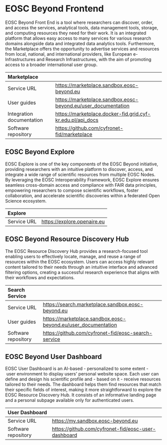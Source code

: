 # EOSC Beyond Frontend

EOSC Beyond Front End is a tool where researchers can discover, order, and access the services, analytical tools, data management tools, storage, and computing resources they need for their work. It is an integrated platform that allows easy access to many services for various research domains alongside data and integrated data analytics tools. Furthermore, the Marketplace offers the opportunity to advertise services and resources from local, national, and international providers, like European e-Infrastructures and Research Infrastructures, with the aim of promoting access to a broader international user group.

| Marketplace               |                                                                 |
| :------------------------ | :-------------------------------------------------------------- |
| Service URL               | <https://marketplace.sandbox.eosc-beyond.eu>                    |
| User guides               | <https://marketplace.sandbox.eosc-beyond.eu/user_documentation> |
| Integration documentation | <https://marketplace.docker-fid.grid.cyf-kr.edu.pl/api_docs>    |
| Software repository       | <https://github.com/cyfronet-fid/marketplace>                   |

## EOSC Beyond Explore

EOSC Explore is one of the key components of the EOSC Beyond initiative, providing researchers with an intuitive platform to discover, access, and integrate a wide range of scientific resources from multiple EOSC Nodes. By leveraging the EOSC Interoperability Framework, EOSC Explore ensures seamless cross-domain access and compliance with FAIR data principles, empowering researchers to compose scientific workflows, foster collaboration, and accelerate scientific discoveries within a federated Open Science ecosystem.

| Explore     |                               |
| :---------- | :---------------------------- |
| Service URL | <https://explore.openaire.eu> |

## EOSC Beyond Resource Discovery Hub

The EOSC Resource Discovery Hub provides a research-focused tool enabling users to effectively locate, manage, and reuse a range of resources within the EOSC ecosystem. Users can access highly relevant content tailored to their needs through an intuitive interface and advanced filtering options, creating a successful research experience that aligns with their workflows and expectations.

| Search Service      |                                                                 |
| :------------------ | :-------------------------------------------------------------- |
| Service URL         | <https://search.marketplace.sandbox.eosc-beyond.eu>             |
| User guides         | <https://marketplace.sandbox.eosc-beyond.eu/user_documentation> |
| Software repository | <https://github.com/cyfronet-fid/eosc-search-service>           |

## EOSC Beyond User Dashboard

EOSC User Dashboard is an AI-based - personalized to some extent - user environment to display users' personal website space. Each user can define and design his scientific profile and - based on it - receive resources tailored to their needs. The dashboard helps them find resources that match their specific fields of interest, making it more straightforward to explore the EOSC Resource Discovery Hub. It consists of an informative landing page and a personal subpage available only for authenticated users.

| User Dashboard      |                                                       |
| :------------------ | :---------------------------------------------------- |
| Service URL         | <https://my.sandbox.eosc-beyond.eu>                   |
| Software repository | <https://github.com/cyfronet-fid/eosc-user-dashboard> |

